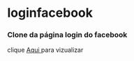 # loginfacebook
<h3>Clone da página login do facebook</h3>
clique <a href="https://doncarderms.github.io/loginfacebook/login-facebook.html">Aqui </a> para vizualizar
